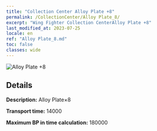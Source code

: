 ```yaml
---
title: "Collection Center Alloy Plate +8"
permalink: /CollectionCenter/Alloy Plate_8/
excerpt: "Wing Fighter Collection CenterAlloy Plate +8"
last_modified_at: 2023-07-25
locale: en
ref: "Alloy Plate_8.md"
toc: false
classes: wide
---
```



![Alloy Plate +8](/images/cc/CC_Alloy_Plate_5.png)

## Details

  **Description:** Alloy Plate×8

  **Transport time:** 14000

  **Maximum BP in time calculation:** 180000

